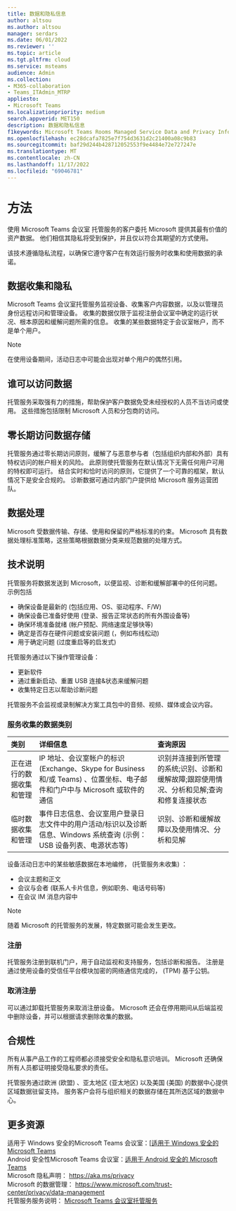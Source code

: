 ```yaml
---
title: 数据和隐私信息
author: altsou
ms.author: altsou
manager: serdars
ms.date: 06/01/2022
ms.reviewer: ''
ms.topic: article
ms.tgt.pltfrm: cloud
ms.service: msteams
audience: Admin
ms.collection:
- M365-collaboration
- Teams_ITAdmin_MTRP
appliesto:
- Microsoft Teams
ms.localizationpriority: medium
search.appverid: MET150
description: 数据和隐私信息
f1keywords: Microsoft Teams Rooms Managed Service Data and Privacy Information
ms.openlocfilehash: ec28dcafa7825e7f754d3631d2c21400a08c9b83
ms.sourcegitcommit: baf29d244b428712052553f9e4484e72e727247e
ms.translationtype: MT
ms.contentlocale: zh-CN
ms.lasthandoff: 11/17/2022
ms.locfileid: "69046781"
---
```

# <a name="approach"></a>方法

使用 Microsoft Teams 会议室 托管服务的客户委托 Microsoft 提供其最有价值的资产数据。 他们相信其隐私将受到保护，并且仅以符合其期望的方式使用。

该技术遵循隐私流程，以确保它遵守客户在有效运行服务时收集和使用数据的承诺。
## <a name="data-collection-and-privacy"></a>数据收集和隐私

 Microsoft Teams 会议室托管服务监视设备、收集客户内容数据，以及以管理员身份远程访问和管理设备。 收集的数据仅限于监视注册会议室中确定的运行状况、根本原因和缓解问题所需的信息。 收集的某些数据特定于会议室帐户，而不是单个用户。

> [!Note]
> 在使用设备期间，活动日志中可能会出现对单个用户的偶然引用。

## <a name="who-can-access-data"></a>谁可以访问数据

托管服务采取强有力的措施，帮助保护客户数据免受未经授权的人员不当访问或使用。 这些措施包括限制 Microsoft 人员和分包商的访问。

## <a name="zero-standing-access-data-storage"></a>零长期访问数据存储

托管服务通过零长期访问原则，缓解了与恶意参与者（包括组织内部和外部）具有特权访问的帐户相关的风险。 此原则使托管服务在默认情况下无需任何用户可用的特权即可运行。 结合实时和恰时访问的原则，它提供了一个可靠的框架，默认情况下是安全合规的。 诊断数据可通过内部门户提供给 Microsoft 服务运营团队。

## <a name="data-handling"></a>数据处理

Microsoft 受数据传输、存储、使用和保留的严格标准的约束。 Microsoft 具有数据处理标准策略，这些策略根据数据分类来规范数据的处理方式。

## <a name="technology-description"></a>技术说明

托管服务将数据发送到 Microsoft，以便监视、诊断和缓解部署中的任何问题。 示例包括

- 确保设备是最新的 (包括应用、OS、驱动程序、F/W) 
- 确保设备已准备好使用 (登录、报告正常状态的所有外围设备等) 
- 确保环境准备就绪 (帐户预配、网络速度足够快等) 
- 确定是否存在硬件问题或安装问题 (，例如布线松动) 
- 用于确定问题 (过度重启等的启发式) 

托管服务通过以下操作管理设备：

- 更新软件
- 通过重新启动、重置 USB 连接&状态来缓解问题
- 收集特定日志以帮助诊断问题

托管服务不会监视或录制解决方案工具包中的音频、视频、媒体或会议内容。

### <a name="service-collected-data-categories"></a>服务收集的数据类别
 
|类别|详细信息|查询原因|
| :- | :- | :- |
|正在进行的数据收集和管理|IP 地址、会议室帐户的标识 (Exchange、Skype for Business和/或 Teams) 、位置坐标、电子邮件和门户中与 Microsoft 或软件的通信|识别并连接到所管理的系统;识别、诊断和缓解故障;跟踪使用情况、分析和见解;查询和修复连接状态|
|临时数据收集和管理|事件日志信息、会议室用户登录日志文件中的用户活动/标识以及诊断信息、Windows 系统查询 (示例：USB 设备列表、电源状态等) |识别、诊断和缓解故障以及使用情况、分析和见解|

设备活动日志中的某些敏感数据在本地编修， (托管服务未收集) ：

- 会议主题和正文
- 会议与会者 (联系人卡片信息，例如职务、电话号码等) 
- 在会议 IM 消息内容中

> [!NOTE]
> 随着 Microsoft 的托管服务的发展，特定数据可能会发生更改。

### <a name="enrollment"></a>注册

托管服务注册到联机门户，用于自动监视和支持服务，包括诊断和报告。 注册是通过使用设备的受信任平台模块加密的网络通信完成的， (TPM) 基于公钥。

### <a name="unenrollment"></a>取消注册

可以通过卸载托管服务来取消注册设备。 Microsoft 还会在停用期间从后端监视中删除设备，并可以根据请求删除收集的数据。
## <a name="compliance"></a>合规性

所有从事产品工作的工程师都必须接受安全和隐私意识培训。 Microsoft 还确保所有人员都证明接受隐私要求的责任。

托管服务通过欧洲 (欧盟) 、亚太地区 (亚太地区) 以及美国 (美国) 的数据中心提供区域数据驻留支持。 服务客户会将与组织相关的数据存储在其所选区域的数据中心。

## <a name="more-resources"></a>更多资源

适用于 Windows 安全的Microsoft Teams 会议室：[[适用于 Windows 安全的 Microsoft Teams](/microsoftteams/rooms/security-windows) \
Android 安全性Microsoft Teams 会议室：[适用于 Android 安全的 Microsoft Teams](/microsoftteams/rooms/security-android) \
Microsoft 隐私声明： https://aka.ms/privacy \
Microsoft 的数据管理： https://www.microsoft.com/trust-center/privacy/data-management \
托管服务服务说明： [Microsoft Teams 会议室托管服务](rooms-pro-management.md)
